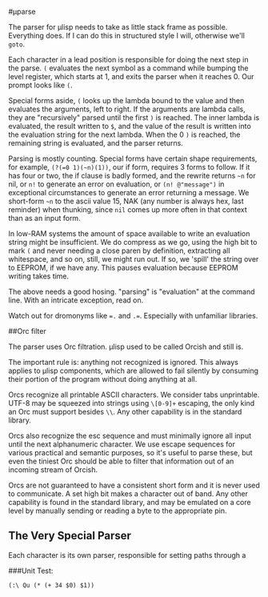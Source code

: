 #µparse

The parser for µlisp needs to take as little stack frame as possible. Everything does. If I can do this in structured style I will, otherwise we'll `goto`. 

Each character in a lead position is responsible for doing the next step in the parse. `(` evaluates the next symbol as a command while bumping the level register, which starts at 1, and exits the parser when it reaches 0. Our prompt looks like `(`.

Special forms aside, `(` looks up the lambda bound to the value and then evaluates the arguments, left to right. If the arguments are lambda calls, they are "recursively" parsed until the first `)` is reached. The inner lambda is evaluated, the result written to `$`, and the value of the result is written into the evaluation string for the next lambda. When the 0 `)` is reached, the remaining string is evaluated, and the parser returns. 

Parsing is mostly counting. Special forms have certain shape requirements, for example, `(?(=0 1)(~n)(1))`, our if form, requires 3 forms to follow. If it has four or two, the if clause is badly formed, and the rewrite returns `~n` for nil, or `n!` to generate an error on evaluation, or `(n! @"message")` in exceptional circumstances to generate an error returning a message. We short-form `~n` to the ascii value 15, NAK (any number is always hex, last reminder) when thunking, since `nil` comes up more often in that context than as an input form. 
 
In low-RAM systems the amount of space available to write an evaluation string might be insufficient. We do compress as we go, using the high bit to mark `(` and never needing a close paren by definition, extracting all whitespace, and so on, still, we might run out. If so, we 'spill' the string over to EEPROM, if we have any. This pauses evaluation because EEPROM writing takes time. 

The above needs a good hosing. "parsing" is "evaluation" at the command line. With an intricate exception, read on.

Watch out for dromonyms like `=.` and `.=`. Especially with unfamiliar libraries. 

##Orc filter

The parser uses Orc filtration. µlisp used to be called Orcish and still is. 

The important rule is: anything not recognized is ignored. This always applies to µlisp components, which are allowed to fail silently by consuming their portion of the program without doing anything at all. 

Orcs recognize all printable ASCII characters. We consider tabs unprintable. UTF-8 may be squeezed into strings using `\[0-9]+` escaping, the only kind an Orc must support besides `\\`. Any other capability is in the standard library. 

Orcs also recognize the esc sequence and must minimally ignore all input until the next alphanumeric character. We use escape sequences for various practical and semantic purposes, so it's useful to parse these, but even the tiniest Orc should be able to filter that information out of an incoming stream of Orcish. 

Orcs are not guaranteed to have a consistent short form and it is never used to communicate. A set high bit makes a character out of band. Any other capability is found in the standard library, and may be emulated on a core level by manually sending or reading a byte to the appropriate pin. 

## The Very Special Parser

Each character is its own parser, responsible for setting paths through a 


###Unit Test:

```
(:\ Qu (* (+ 34 $0) $1))
